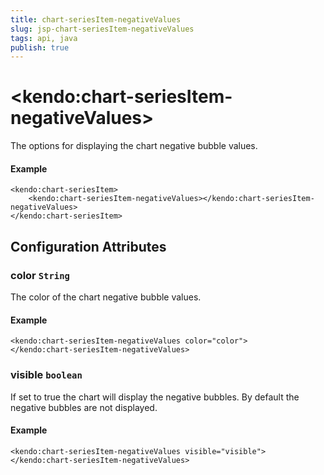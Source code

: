 ```yaml
---
title: chart-seriesItem-negativeValues
slug: jsp-chart-seriesItem-negativeValues
tags: api, java
publish: true
---
```


# \<kendo:chart-seriesItem-negativeValues\>

The options for displaying the chart negative bubble values.

#### Example
    <kendo:chart-seriesItem>
        <kendo:chart-seriesItem-negativeValues></kendo:chart-seriesItem-negativeValues>
    </kendo:chart-seriesItem>

## Configuration Attributes

### color `String`

The color of the chart negative bubble values.

#### Example
    <kendo:chart-seriesItem-negativeValues color="color">
    </kendo:chart-seriesItem-negativeValues>

### visible `boolean`

If set to true the chart will display the negative bubbles. By default the negative bubbles are not displayed.

#### Example
    <kendo:chart-seriesItem-negativeValues visible="visible">
    </kendo:chart-seriesItem-negativeValues>

